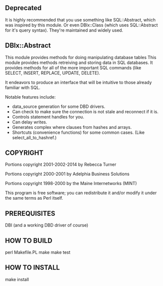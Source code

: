 Deprecated
----------

It is highly recommended that you use something like SQL::Abstract, which
was inspired by this module.  Or even DBIx::Class (which uses
SQL::Abstract for it's query syntax).  They're maintained and widely used.

DBIx::Abstract
--------------

This module provides methods for doing manipulating database tables This
module provides methods retreiving and storing data in SQL databases.
It provides methods for all of the more important SQL commands (like
SELECT, INSERT, REPLACE, UPDATE, DELETE).

It endeavors to produce an interface that will be intuitive to those already
familiar with SQL.

Notable features include:

  * data_source generation for some DBD drivers.
  * Can check to make sure the connection is not stale and reconnect
    if it is.
  * Controls statement handles for you.
  * Can delay writes.
  * Generates complex where clauses from hashes and arrays.
  * Shortcuts (convenience functions) for some common cases. (Like
    select_all_to_hashref.)

COPYRIGHT
---------

Portions copyright 2001-2002-2014 by Rebecca Turner

Portions copyright 2000-2001 by Adelphia Business Solutions

Portions copyright 1998-2000 by the Maine Internetworks (MINT)

This program is free software; you can redistribute it and/or modify it
under the same terms as Perl itself.

PREREQUISITES
-------------

DBI (and a working DBD driver of course)

HOW TO BUILD
------------

perl Makefile.PL
make
make test

HOW TO INSTALL
--------------

make install

